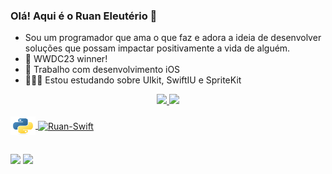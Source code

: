 ### Olá! Aqui é o Ruan Eleutério 👋

- Sou um programador que ama o que faz e adora a ideia de desenvolver soluções que possam impactar positivamente a vida de alguém.
- 🥇 WWDC23 winner! 
- 🍎 Trabalho com desenvolvimento iOS
- 👩🏻‍💻 Estou estudando sobre UIkit, SwiftIU e SpriteKit

<div align="center">

  <a href="https://github.com/RuanERGM">
  <img height="200em" src="https://github-readme-stats.vercel.app/api?username=RuanERGM&show_icons=true&theme=radical&include_all_commits=true&count_private=true"/>
  <img height="180em" src="https://github-readme-stats.vercel.app/api/top-langs/?username=RuanERGM&layout=compact&langs_count=9&theme=radical"/>
  
</div>

<div style="display: inline_block"><br>

  <img align="center" alt="Ruan-Python" height="30" width="40" src="https://raw.githubusercontent.com/devicons/devicon/master/icons/python/python-original.svg">
  <img align="center" alt="Ruan-Swift" height="30" width="40" src="https://cdn.jsdelivr.net/gh/devicons/devicon/icons/swift/swift-original.svg" />

</div>

##

<div> 

  <a href = "mailto:ruanmagalhaes161@gmail.com"><img src="https://img.shields.io/badge/-Gmail-%23333?style=for-the-badge&logo=gmail&logoColor=white" target="_blank"></a>
  <a href="www.linkedin.com/in/ruan-eleuterio" target="_blank"><img src="https://img.shields.io/badge/-LinkedIn-%230077B5?style=for-the-badge&logo=linkedin&logoColor=white" target="_blank"></a> 
 
</div>
